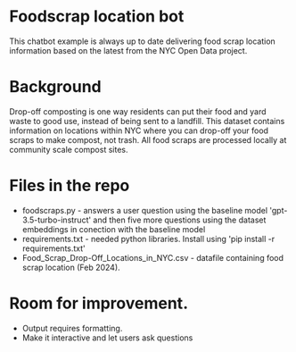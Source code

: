 # Foodscrap location bot 

This chatbot example is always up to date delivering food scrap location information based on the latest from 
the NYC Open Data project. 

# Background 

Drop-off composting is one way residents can put their food and yard waste to good use, instead of being sent to a landfill. This dataset contains information on locations within NYC where you can drop-off your food scraps to make compost, not trash. All food scraps are processed locally at community scale compost sites.

# Files in the repo

- foodscraps.py - answers a user question using the baseline model 'gpt-3.5-turbo-instruct' and then five more questions using the dataset embeddings in conection with the baseline model
- requirements.txt - needed python libraries. Install using 'pip install -r requirements.txt'
- Food_Scrap_Drop-Off_Locations_in_NYC.csv - datafile containing food scrap location (Feb 2024).

# Room for improvement. 

- Output requires formatting.
- Make it interactive and let users ask questions


